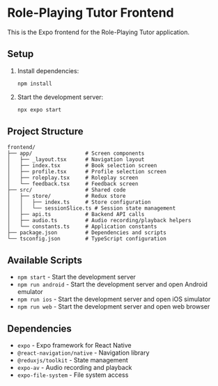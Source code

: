 # Role-Playing Tutor Frontend

This is the Expo frontend for the Role-Playing Tutor application.

## Setup

1. Install dependencies:
   ```bash
   npm install
   ```

2. Start the development server:
   ```bash
   npx expo start
   ```

## Project Structure

```
frontend/
├── app/                 # Screen components
│   ├── _layout.tsx      # Navigation layout
│   ├── index.tsx        # Book selection screen
│   ├── profile.tsx      # Profile selection screen
│   ├── roleplay.tsx     # Roleplay screen
│   └── feedback.tsx     # Feedback screen
├── src/                 # Shared code
│   ├── store/           # Redux store
│   │   ├── index.ts     # Store configuration
│   │   └── sessionSlice.ts # Session state management
│   ├── api.ts           # Backend API calls
│   ├── audio.ts         # Audio recording/playback helpers
│   └── constants.ts     # Application constants
├── package.json         # Dependencies and scripts
└── tsconfig.json        # TypeScript configuration
```

## Available Scripts

- `npm start` - Start the development server
- `npm run android` - Start the development server and open Android emulator
- `npm run ios` - Start the development server and open iOS simulator
- `npm run web` - Start the development server and open web browser

## Dependencies

- `expo` - Expo framework for React Native
- `@react-navigation/native` - Navigation library
- `@reduxjs/toolkit` - State management
- `expo-av` - Audio recording and playback
- `expo-file-system` - File system access